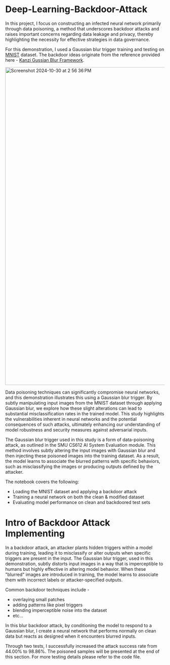 # Deep-Learning-Backdoor-Attack

In this project, I focus on constructing an infected neural network primarily through data poisoning, a method that underscores backdoor attacks and raises important concerns regarding data leakage and privacy, thereby highlighting the necessity for effective strategies in data governance.

For this demonstration, I used a Gaussian blur trigger training and testing on [MNIST](https://www.kaggle.com/datasets/hojjatk/mnist-dataset) dataset. The backdoor ideas originate from the reference provided here - [Kanzi Gussian Blur Framework](https://docs.kanzi.com/3.9.1/en/tutorials/blur/blur.html).

<img width="1004" alt="Screenshot 2024-10-30 at 2 56 36 PM" src="https://github.com/user-attachments/assets/a5c2a912-8bb6-4118-bb29-2c1800e1248a">

Data poisoning techniques can significantly compromise neural networks, and this demonstration illustrates this using a Gaussian blur trigger. By subtly manipulating input images from the MNIST dataset through applying Gaussian blur, we explore how these slight alterations can lead to substantial misclassification rates in the trained model. This study highlights the vulnerabilities inherent in neural networks and the potential consequences of such attacks, ultimately enhancing our understanding of model robustness and security measures against adversarial inputs.

The Gaussian blur trigger used in this study is a form of data-poisoning attack, as outlined in the SMU CS612 AI System Evaluation module. This method involves subtly altering the input images with Gaussian blur and then injecting these poisoned images into the training dataset. As a result, the model learns to associate the blurred patterns with specific behaviors, such as misclassifying the images or producing outputs defined by the attacker.

The notebook covers the following:
- Loading the MNIST dataset and applying a backdoor attack
- Training a neural network on both the clean & modified dataset
- Evaluating model performance on clean and backdoored test sets

# Intro of Backdoor Attack Implementing
In a backdoor attack, an attacker plants hidden triggers within a model during training, leading it to misclassify or alter outputs when specific triggers are present in the input. The Gaussian blur trigger, used in this demonstration, subtly distorts input images in a way that is imperceptible to humans but highly effective in altering model behavior. When these "blurred" images are introduced in training, the model learns to associate them with incorrect labels or attacker-specified outputs. 

Common backdoor techniques include - 
- overlaying small patches
- adding patterns like pixel triggers
- blending imperceptible noise into the dataset
- etc...

In this blur backdoor attack, by conditioning the model to respond to a Gaussian blur, I create a neural network that performs normally on clean data but reacts as designed when it encounters blurred inputs.

Through two tests, I successfully increased the attack success rate from 44.00% to 98.86%. The poisoned samples will be presented at the end of this section. For more testing details please refer to the code file. 
